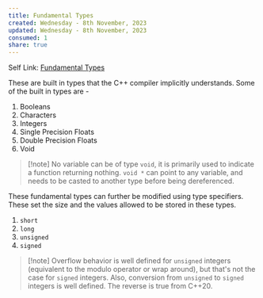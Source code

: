 ```yaml
---
title: Fundamental Types
created: Wednesday - 8th November, 2023
updated: Wednesday - 8th November, 2023
consumed: 1
share: true
---
```


Self Link: [Fundamental Types](Fundamental%20Types.md)

These are built in types that the C++ compiler implicitly understands. Some of the built in types are - 

1. Booleans
1. Characters
1. Integers
1. Single Precision Floats
1. Double Precision Floats
1. Void

 > 
 > \[!note\] No variable can be of type `void`, it is primarily used to indicate a function returning nothing. `void *` can point to any variable, and needs to be casted to another type before being dereferenced.

These fundamental types can further be modified using type specifiers. These set the size and the values allowed to be stored in these types.

1. `short`
1. `long`
1. `unsigned`
1. `signed`

 > 
 > \[!note\] Overflow behavior is well defined for `unsigned` integers (equivalent to the modulo operator or wrap around), but that's not the case for `signed` integers. Also, conversion from `unsigned` to `signed` integers is well defined. The reverse is true from C++20.
